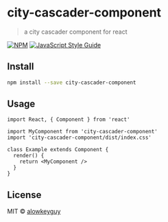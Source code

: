 # city-cascader-component

> a city cascader component for react 

[![NPM](https://img.shields.io/npm/v/city-cascader-component.svg)](https://www.npmjs.com/package/city-cascader-component) [![JavaScript Style Guide](https://img.shields.io/badge/code_style-standard-brightgreen.svg)](https://standardjs.com)

## Install

```bash
npm install --save city-cascader-component
```

## Usage

```tsx
import React, { Component } from 'react'

import MyComponent from 'city-cascader-component'
import 'city-cascader-component/dist/index.css'

class Example extends Component {
  render() {
    return <MyComponent />
  }
}
```

## License

MIT © [alowkeyguy](https://github.com/alowkeyguy)
